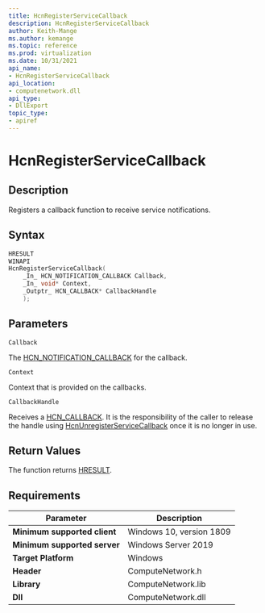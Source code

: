 ```yaml
---
title: HcnRegisterServiceCallback
description: HcnRegisterServiceCallback
author: Keith-Mange
ms.author: kemange
ms.topic: reference
ms.prod: virtualization
ms.date: 10/31/2021
api_name:
- HcnRegisterServiceCallback
api_location:
- computenetwork.dll
api_type:
- DllExport
topic_type:
- apiref
---
```

# HcnRegisterServiceCallback

## Description

Registers a callback function to receive service notifications.

## Syntax

```cpp
HRESULT
WINAPI
HcnRegisterServiceCallback(
    _In_ HCN_NOTIFICATION_CALLBACK Callback,
    _In_ void* Context,
    _Outptr_ HCN_CALLBACK* CallbackHandle
    );
```

## Parameters

`Callback`

The [HCN_NOTIFICATION_CALLBACK](./HCN_NOTIFICATION_CALLBACK.md) for the callback.

`Context`

Context that is provided on the callbacks.

`CallbackHandle`

Receives a [HCN_CALLBACK](./HCN_CALLBACK.md). It is the responsibility of the caller to release the handle using [HcnUnregisterServiceCallback](./HcnUnregisterServiceCallback.md) once it is no longer in use.

## Return Values

The function returns [HRESULT](./HCNHResult.md).

## Requirements

|Parameter|Description|
|---|---|
| **Minimum supported client** | Windows 10, version 1809 |
| **Minimum supported server** | Windows Server 2019 |
| **Target Platform** | Windows |
| **Header** | ComputeNetwork.h |
| **Library** | ComputeNetwork.lib |
| **Dll** | ComputeNetwork.dll |

